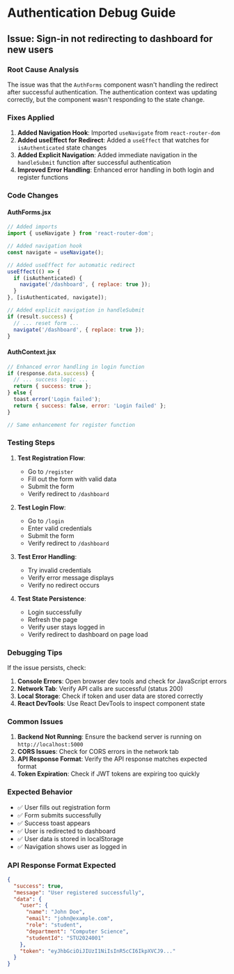 # Authentication Debug Guide

## Issue: Sign-in not redirecting to dashboard for new users

### Root Cause Analysis

The issue was that the `AuthForms` component wasn't handling the redirect after successful authentication. The authentication context was updating correctly, but the component wasn't responding to the state change.

### Fixes Applied

1. **Added Navigation Hook**: Imported `useNavigate` from `react-router-dom`
2. **Added useEffect for Redirect**: Added a `useEffect` that watches for `isAuthenticated` state changes
3. **Added Explicit Navigation**: Added immediate navigation in the `handleSubmit` function after successful authentication
4. **Improved Error Handling**: Enhanced error handling in both login and register functions

### Code Changes

#### AuthForms.jsx
```javascript
// Added imports
import { useNavigate } from 'react-router-dom';

// Added navigation hook
const navigate = useNavigate();

// Added useEffect for automatic redirect
useEffect(() => {
  if (isAuthenticated) {
    navigate('/dashboard', { replace: true });
  }
}, [isAuthenticated, navigate]);

// Added explicit navigation in handleSubmit
if (result.success) {
  // ... reset form ...
  navigate('/dashboard', { replace: true });
}
```

#### AuthContext.jsx
```javascript
// Enhanced error handling in login function
if (response.data.success) {
  // ... success logic ...
  return { success: true };
} else {
  toast.error('Login failed');
  return { success: false, error: 'Login failed' };
}

// Same enhancement for register function
```

### Testing Steps

1. **Test Registration Flow**:
   - Go to `/register`
   - Fill out the form with valid data
   - Submit the form
   - Verify redirect to `/dashboard`

2. **Test Login Flow**:
   - Go to `/login`
   - Enter valid credentials
   - Submit the form
   - Verify redirect to `/dashboard`

3. **Test Error Handling**:
   - Try invalid credentials
   - Verify error message displays
   - Verify no redirect occurs

4. **Test State Persistence**:
   - Login successfully
   - Refresh the page
   - Verify user stays logged in
   - Verify redirect to dashboard on page load

### Debugging Tips

If the issue persists, check:

1. **Console Errors**: Open browser dev tools and check for JavaScript errors
2. **Network Tab**: Verify API calls are successful (status 200)
3. **Local Storage**: Check if token and user data are stored correctly
4. **React DevTools**: Use React DevTools to inspect component state

### Common Issues

1. **Backend Not Running**: Ensure the backend server is running on `http://localhost:5000`
2. **CORS Issues**: Check for CORS errors in the network tab
3. **API Response Format**: Verify the API response matches expected format
4. **Token Expiration**: Check if JWT tokens are expiring too quickly

### Expected Behavior

- ✅ User fills out registration form
- ✅ Form submits successfully
- ✅ Success toast appears
- ✅ User is redirected to dashboard
- ✅ User data is stored in localStorage
- ✅ Navigation shows user as logged in

### API Response Format Expected

```json
{
  "success": true,
  "message": "User registered successfully",
  "data": {
    "user": {
      "name": "John Doe",
      "email": "john@example.com",
      "role": "student",
      "department": "Computer Science",
      "studentId": "STU2024001"
    },
    "token": "eyJhbGciOiJIUzI1NiIsInR5cCI6IkpXVCJ9..."
  }
}
```
